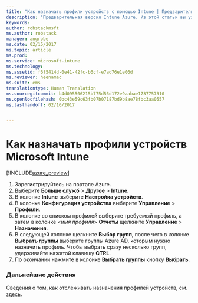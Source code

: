 ```yaml
---
title: "Как назначать профили устройств с помощью Intune | Предварительная версия Intune Azure | Документация Майкрософт"
description: "Предварительная версия Intune Azure. Из этой статьи вы узнаете, как назначить устройствам созданный профиль устройства Intune."
keywords: 
author: robstackmsft
ms.author: robstack
manager: angrobe
ms.date: 02/15/2017
ms.topic: article
ms.prod: 
ms.service: microsoft-intune
ms.technology: 
ms.assetid: f6f5414d-0e41-42fc-b6cf-e7ad76e1e06d
ms.reviewer: heenamac
ms.suite: ems
translationtype: Human Translation
ms.sourcegitcommit: b4d095506215b775d56d172e9aabae1737757310
ms.openlocfilehash: 0bc43e59c63fb07b07187bd9b8ae78fbc3aa0557
ms.lasthandoff: 02/16/2017


---
```


# <a name="how-to-assign-microsoft-intune-device-profiles"></a>Как назначать профили устройств Microsoft Intune

[!INCLUDE[azure_preview](../includes/azure_preview.md)]


1. Зарегистрируйтесь на портале Azure.
2. Выберите **Больше служб** > **Другое** > **Intune**.
3. В колонке **Intune** выберите **Настройка устройств**.
1. В колонке **Конфигурация устройства** выберите **Управление** > **Профили**.
2. В колонке со списком профилей выберите требуемый профиль, а затем в колонке <*имя профиля*> **Отчеты** щелкните **Управление** > **Назначения**.
3. В следующей колонке щелкните **Выбор групп**, после чего в колонке **Выбрать группы** выберите группы Azure AD, которым нужно назначить профиль. Чтобы выбрать сразу несколько групп, удерживайте нажатой клавишу **CTRL**.
4. По окончании нажмите в колонке **Выбрать группы** кнопку **Выбрать**.

### <a name="next-steps"></a>Дальнейшие действия
Сведения о том, как отслеживать назначения профилей устройств, см. [здесь](how-to-monitor-device-profiles.md).

